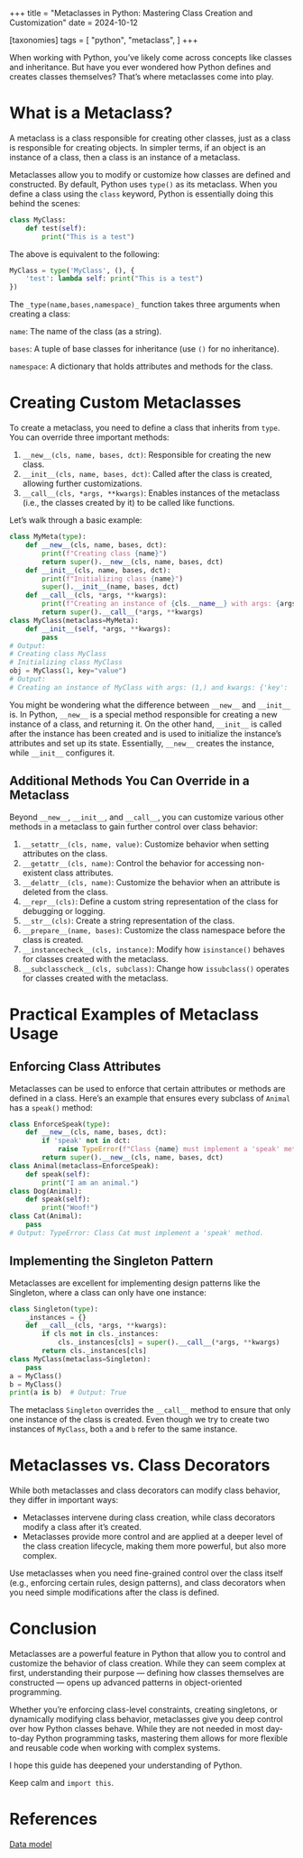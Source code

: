 +++
title = "Metaclasses in Python: Mastering Class Creation and Customization"
date = 2024-10-12

[taxonomies]
tags = [
    "python",
    "metaclass",
]
+++

When working with Python, you’ve likely come across concepts like classes and inheritance. But have you ever wondered how Python defines and creates classes themselves? That’s where metaclasses come into play.


# What is a Metaclass?

A metaclass is a class responsible for creating other classes, just as a class is responsible for creating objects. In simpler terms, if an object is an instance of a class, then a class is an instance of a metaclass.

Metaclasses allow you to modify or customize how classes are defined and constructed. By default, Python uses `type()` as its metaclass. When you define a class using the `class` keyword, Python is essentially doing this behind the scenes:

```python
class MyClass:
    def test(self):
        print("This is a test")
```

The above is equivalent to the following:

```python
MyClass = type('MyClass', (), {
    'test': lambda self: print("This is a test")
})
```

The `_type(name,bases,namespace)_` function takes three arguments when creating a class:

`name`: The name of the class (as a string).

`bases`: A tuple of base classes for inheritance (use `()` for no inheritance).

`namespace`: A dictionary that holds attributes and methods for the class.

# Creating Custom Metaclasses

To create a metaclass, you need to define a class that inherits from `type`. You can override three important methods:

1.  `__new__(cls, name, bases, dct)`: Responsible for creating the new class.
2.  `__init__(cls, name, bases, dct)`: Called after the class is created, allowing further customizations.
3.  `__call__(cls, *args, **kwargs)`: Enables instances of the metaclass (i.e., the classes created by it) to be called like functions.

Let’s walk through a basic example:

```python
class MyMeta(type):
    def __new__(cls, name, bases, dct):
        print(f"Creating class {name}")
        return super().__new__(cls, name, bases, dct)
    def __init__(cls, name, bases, dct):
        print(f"Initializing class {name}")
        super().__init__(name, bases, dct)
    def __call__(cls, *args, **kwargs):
        print(f"Creating an instance of {cls.__name__} with args: {args} and kwargs: {kwargs}")
        return super().__call__(*args, **kwargs)
class MyClass(metaclass=MyMeta):
    def __init__(self, *args, **kwargs):
        pass
# Output:
# Creating class MyClass
# Initializing class MyClass
obj = MyClass(1, key="value")
# Output:
# Creating an instance of MyClass with args: (1,) and kwargs: {'key': 'value'}
```

You might be wondering what the difference between `__new__` and `__init__` is. In Python, `__new__` is a special method responsible for creating a new instance of a class, and returning it. On the other hand, `__init__` is called after the instance has been created and is used to initialize the instance’s attributes and set up its state. Essentially, `__new__` creates the instance, while `__init__` configures it.

## Additional Methods You Can Override in a Metaclass

Beyond `__new__`, `__init__`, and `__call__`, you can customize various other methods in a metaclass to gain further control over class behavior:

1.  `__setattr__(cls, name, value)`: Customize behavior when setting attributes on the class.
2.  `__getattr__(cls, name)`: Control the behavior for accessing non-existent class attributes.
3.  `__delattr__(cls, name)`: Customize the behavior when an attribute is deleted from the class.
4.  `__repr__(cls)`: Define a custom string representation of the class for debugging or logging.
5.  `__str__(cls)`: Create a string representation of the class.
6.  `__prepare__(name, bases)`: Customize the class namespace before the class is created.
7.  `__instancecheck__(cls, instance)`: Modify how `isinstance()` behaves for classes created with the metaclass.
8.  `__subclasscheck__(cls, subclass)`: Change how `issubclass()` operates for classes created with the metaclass.

# Practical Examples of Metaclass Usage

## Enforcing Class Attributes

Metaclasses can be used to enforce that certain attributes or methods are defined in a class. Here’s an example that ensures every subclass of `Animal` has a `speak()` method:

```python
class EnforceSpeak(type):
    def __new__(cls, name, bases, dct):
        if 'speak' not in dct:
            raise TypeError(f"Class {name} must implement a 'speak' method.")
        return super().__new__(cls, name, bases, dct)
class Animal(metaclass=EnforceSpeak):
    def speak(self):
        print("I am an animal.")
class Dog(Animal):
    def speak(self):
        print("Woof!")
class Cat(Animal):
    pass
# Output: TypeError: Class Cat must implement a 'speak' method.
```

## Implementing the Singleton Pattern

Metaclasses are excellent for implementing design patterns like the Singleton, where a class can only have one instance:

```python
class Singleton(type):
    _instances = {}
    def __call__(cls, *args, **kwargs):
        if cls not in cls._instances:
            cls._instances[cls] = super().__call__(*args, **kwargs)
        return cls._instances[cls]
class MyClass(metaclass=Singleton):
    pass
a = MyClass()
b = MyClass()
print(a is b)  # Output: True
```

The metaclass `Singleton` overrides the `__call__` method to ensure that only one instance of the class is created. Even though we try to create two instances of `MyClass`, both `a` and `b` refer to the same instance.

# Metaclasses vs. Class Decorators

While both metaclasses and class decorators can modify class behavior, they differ in important ways:

*   Metaclasses intervene during class creation, while class decorators modify a class after it’s created.
*   Metaclasses provide more control and are applied at a deeper level of the class creation lifecycle, making them more powerful, but also more complex.

Use metaclasses when you need fine-grained control over the class itself (e.g., enforcing certain rules, design patterns), and class decorators when you need simple modifications after the class is defined.

# Conclusion

Metaclasses are a powerful feature in Python that allow you to control and customize the behavior of class creation. While they can seem complex at first, understanding their purpose — defining how classes themselves are constructed — opens up advanced patterns in object-oriented programming.

Whether you’re enforcing class-level constraints, creating singletons, or dynamically modifying class behavior, metaclasses give you deep control over how Python classes behave. While they are not needed in most day-to-day Python programming tasks, mastering them allows for more flexible and reusable code when working with complex systems.

I hope this guide has deepened your understanding of Python.

Keep calm and `import this`.

# References

[Data model](https://docs.python.org/3/reference/datamodel.html)